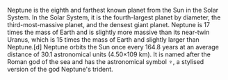 Neptune is the eighth and farthest known planet from the Sun in the Solar System. In the Solar System, it is the fourth-largest planet by diameter, the third-most-massive planet, and the densest giant planet. Neptune is 17 times the mass of Earth and is slightly more massive than its near-twin Uranus, which is 15 times the mass of Earth and slightly larger than Neptune.[d] Neptune orbits the Sun once every 164.8 years at an average distance of 30.1 astronomical units (4.50×109 km). It is named after the Roman god of the sea and has the astronomical symbol ♆, a stylised version of the god Neptune's trident.